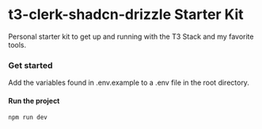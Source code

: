 # t3-clerk-shadcn-drizzle Starter Kit

Personal starter kit to get up and running with the T3 Stack and my favorite tools.

### Get started

Add the variables found in .env.example to a .env file in the root directory.

#### Run the project

```bash
npm run dev
```
